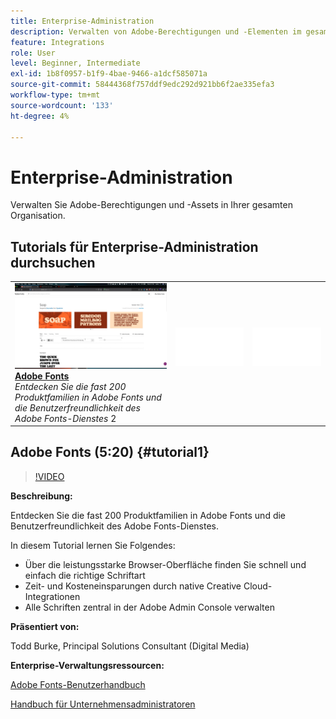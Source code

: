```yaml
---
title: Enterprise-Administration
description: Verwalten von Adobe-Berechtigungen und -Elementen im gesamten Unternehmen
feature: Integrations
role: User
level: Beginner, Intermediate
exl-id: 1b8f0957-b1f9-4bae-9466-a1dcf585071a
source-git-commit: 58444368f757ddf9edc292d921bb6f2ae335efa3
workflow-type: tm+mt
source-wordcount: '133'
ht-degree: 4%

---
```


# Enterprise-Administration

Verwalten Sie Adobe-Berechtigungen und -Assets in Ihrer gesamten Organisation.

## Tutorials für Enterprise-Administration durchsuchen

<table style="table-layout:fixed">
<tr>
 <td>
   <a href="enterprise.md#tutorial1">
      <img alt="Adobe Fonts" src="../assets/fonts_burke_thumbnail.jpg" />
   </a>
    <div>
   <a href="enterprise.md#tutorial1"><strong>Adobe Fonts</strong></a>
    </div>
    <em>Entdecken Sie die fast 200 Produktfamilien in Adobe Fonts und die Benutzerfreundlichkeit des Adobe Fonts-Dienstes</em>
    2<br>
  </td>
  <td>
    <img alt="Spacer" src="../assets/Whitespacer.png" />
    <div>
    <br>
  </td>
  <td>
    <img alt="Spacer" src="../assets/Whitespacer.png" />
    <div>
    <br>
  </td>
</tr>
</table>

## Adobe Fonts (5:20) {#tutorial1}

>[!VIDEO](https://video.tv.adobe.com/v/328226?hidetitle=true)

**Beschreibung:**

Entdecken Sie die fast 200 Produktfamilien in Adobe Fonts und die Benutzerfreundlichkeit des Adobe Fonts-Dienstes.

In diesem Tutorial lernen Sie Folgendes:
* Über die leistungsstarke Browser-Oberfläche finden Sie schnell und einfach die richtige Schriftart
* Zeit- und Kosteneinsparungen durch native Creative Cloud-Integrationen
* Alle Schriften zentral in der Adobe Admin Console verwalten

**Präsentiert von:**

Todd Burke, Principal Solutions Consultant (Digital Media)

**Enterprise-Verwaltungsressourcen:**

[Adobe Fonts-Benutzerhandbuch](https://helpx.adobe.com/fonts/user-guide.html)

[Handbuch für Unternehmensadministratoren](https://helpx.adobe.com/enterprise/admin-guide.html)

